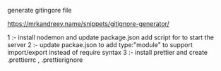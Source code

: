 generate gitingore file

https://mrkandreev.name/snippets/gitignore-generator/

1 :- install nodemon and update package.json  add script for to start the server
2 :- update packae.json to add type:"module" to support import/export instead of require syntax
3 :- install prettier and create .prettierrc , .prettierignore
